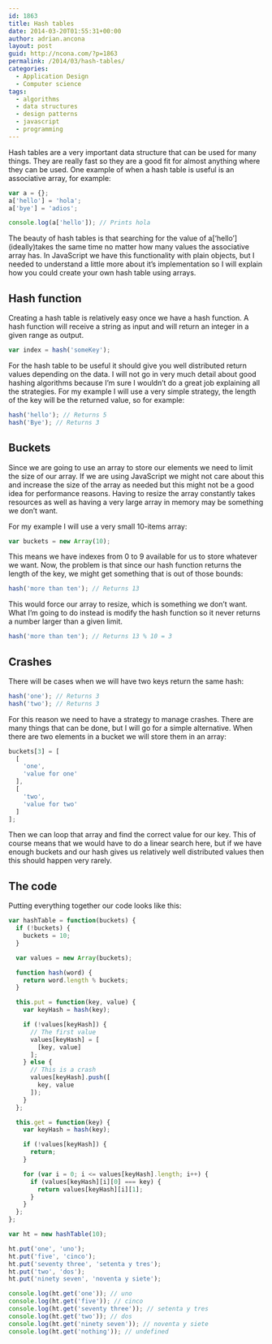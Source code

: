 ```yaml
---
id: 1863
title: Hash tables
date: 2014-03-20T01:55:31+00:00
author: adrian.ancona
layout: post
guid: http://ncona.com/?p=1863
permalink: /2014/03/hash-tables/
categories:
  - Application Design
  - Computer science
tags:
  - algorithms
  - data structures
  - design patterns
  - javascript
  - programming
---
```

Hash tables are a very important data structure that can be used for many things. They are really fast so they are a good fit for almost anything where they can be used. One example of when a hash table is useful is an associative array, for example:

```js
var a = {};
a['hello'] = 'hola';
a['bye'] = 'adios';

console.log(a['hello']); // Prints hola
```

The beauty of hash tables is that searching for the value of a\[&#8216;hello&#8217;\] (ideally)takes the same time no matter how many values the associative array has. In JavaScript we have this functionality with plain objects, but I needed to understand a little more about it&#8217;s implementation so I will explain how you could create your own hash table using arrays.

<!--more-->

## Hash function

Creating a hash table is relatively easy once we have a hash function. A hash function will receive a string as input and will return an integer in a given range as output.

```js
var index = hash('someKey');
```

For the hash table to be useful it should give you well distributed return values depending on the data. I will not go in very much detail about good hashing algorithms because I&#8217;m sure I wouldn&#8217;t do a great job explaining all the strategies. For my example I will use a very simple strategy, the length of the key will be the returned value, so for example:

```js
hash('hello'); // Returns 5
hash('Bye'); // Returns 3
```

## Buckets

Since we are going to use an array to store our elements we need to limit the size of our array. If we are using JavaScript we might not care about this and increase the size of the array as needed but this might not be a good idea for performance reasons. Having to resize the array constantly takes resources as well as having a very large array in memory may be something we don&#8217;t want.

For my example I will use a very small 10-items array:

```js
var buckets = new Array(10);
```

This means we have indexes from 0 to 9 available for us to store whatever we want. Now, the problem is that since our hash function returns the length of the key, we might get something that is out of those bounds:

```js
hash('more than ten'); // Returns 13
```

This would force our array to resize, which is something we don&#8217;t want. What I&#8217;m going to do instead is modify the hash function so it never returns a number larger than a given limit.

```js
hash('more than ten'); // Returns 13 % 10 = 3
```

## Crashes

There will be cases when we will have two keys return the same hash:

```js
hash('one'); // Returns 3
hash('two'); // Returns 3
```

For this reason we need to have a strategy to manage crashes. There are many things that can be done, but I will go for a simple alternative. When there are two elements in a bucket we will store them in an array:

```js
buckets[3] = [
  [
    'one',
    'value for one'
  ],
  [
    'two',
    'value for two'
  ]
];
```

Then we can loop that array and find the correct value for our key. This of course means that we would have to do a linear search here, but if we have enough buckets and our hash gives us relatively well distributed values then this should happen very rarely.

## The code

Putting everything together our code looks like this:

```js
var hashTable = function(buckets) {
  if (!buckets) {
    buckets = 10;
  }

  var values = new Array(buckets);

  function hash(word) {
    return word.length % buckets;
  }

  this.put = function(key, value) {
    var keyHash = hash(key);

    if (!values[keyHash]) {
      // The first value
      values[keyHash] = [
        [key, value]
      ];
    } else {
      // This is a crash
      values[keyHash].push([
        key, value
      ]);
    }
  };

  this.get = function(key) {
    var keyHash = hash(key);

    if (!values[keyHash]) {
      return;
    }

    for (var i = 0; i <= values[keyHash].length; i++) {
      if (values[keyHash][i][0] === key) {
        return values[keyHash][i][1];
      }
    }
  };
};

var ht = new hashTable(10);

ht.put('one', 'uno');
ht.put('five', 'cinco');
ht.put('seventy three', 'setenta y tres');
ht.put('two', 'dos');
ht.put('ninety seven', 'noventa y siete');

console.log(ht.get('one')); // uno
console.log(ht.get('five')); // cinco
console.log(ht.get('seventy three')); // setenta y tres
console.log(ht.get('two')); // dos
console.log(ht.get('ninety seven')); // noventa y siete
console.log(ht.get('nothing')); // undefined
```
